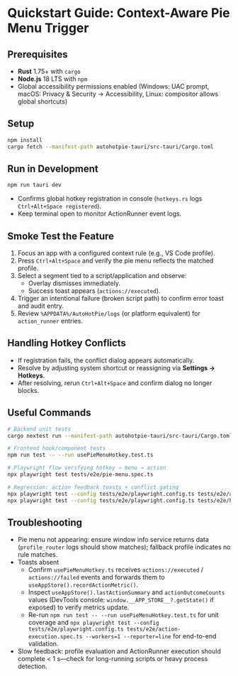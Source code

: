 # Quickstart Guide: Context-Aware Pie Menu Trigger

## Prerequisites
- **Rust** 1.75+ with `cargo`
- **Node.js** 18 LTS with `npm`
- Global accessibility permissions enabled (Windows: UAC prompt, macOS: Privacy & Security → Accessibility, Linux: compositor allows global shortcuts)

## Setup
```bash
npm install
cargo fetch --manifest-path autohotpie-tauri/src-tauri/Cargo.toml
```

## Run in Development
```bash
npm run tauri dev
```
- Confirms global hotkey registration in console (`hotkeys.rs` logs `Ctrl+Alt+Space registered`).
- Keep terminal open to monitor ActionRunner event logs.

## Smoke Test the Feature
1. Focus an app with a configured context rule (e.g., VS Code profile).
2. Press `Ctrl+Alt+Space` and verify the pie menu reflects the matched profile.
3. Select a segment tied to a script/application and observe:
   - Overlay dismisses immediately.
   - Success toast appears (`actions://executed`).
4. Trigger an intentional failure (broken script path) to confirm error toast and audit entry.
5. Review `%APPDATA%/AutoHotPie/logs` (or platform equivalent) for `action_runner` entries.

## Handling Hotkey Conflicts
- If registration fails, the conflict dialog appears automatically.
- Resolve by adjusting system shortcut or reassigning via **Settings → Hotkeys**.
- After resolving, rerun `Ctrl+Alt+Space` and confirm dialog no longer blocks.

## Useful Commands
```bash
# Backend unit tests
cargo nextest run --manifest-path autohotpie-tauri/src-tauri/Cargo.toml --package action_runner

# Frontend hook/component tests
npm run test -- --run usePieMenuHotkey.test.ts

# Playwright flow verifying hotkey → menu → action
npx playwright test tests/e2e/pie-menu.spec.ts

# Regression: action feedback toasts + conflict gating
npx playwright test --config tests/e2e/playwright.config.ts tests/e2e/action-execution.spec.ts --workers=1 --reporter=line
npx playwright test --config tests/e2e/playwright.config.ts tests/e2e/hotkey-conflict.spec.ts --workers=1 --reporter=line
```

## Troubleshooting
- Pie menu not appearing: ensure window info service returns data (`profile_router` logs should show matches); fallback profile indicates no rule matches.
- Toasts absent
  - Confirm `usePieMenuHotkey.ts` receives `actions://executed` / `actions://failed` events and forwards them to `useAppStore().recordActionMetric()`.
  - Inspect `useAppStore().lastActionSummary` and `actionOutcomeCounts` values (DevTools console: `window.__APP_STORE__?.getState()` if exposed) to verify metrics update.
  - Re-run `npm run test -- --run usePieMenuHotkey.test.ts` for unit coverage and `npx playwright test --config tests/e2e/playwright.config.ts tests/e2e/action-execution.spec.ts --workers=1 --reporter=line` for end-to-end validation.
- Slow feedback: profile evaluation and ActionRunner execution should complete < 1 s—check for long-running scripts or heavy process detection.
